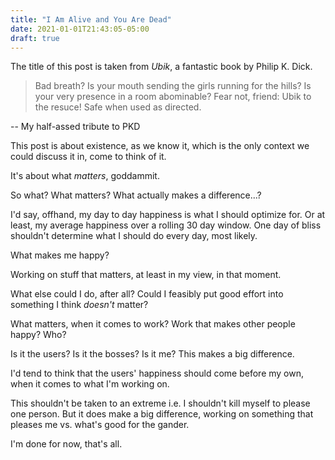 ```yaml
---
title: "I Am Alive and You Are Dead"
date: 2021-01-01T21:43:05-05:00
draft: true
---
```


The title of this post is taken from _Ubik_, a fantastic book by Philip K. Dick.

> Bad breath? Is your mouth sending the girls running for the hills? Is your very presence in a room abominable? Fear not, friend: Ubik to the resuce! Safe when used as directed.

-- My half-assed tribute to PKD

This post is about existence, as we know it, which is the only context we could discuss it in, come to think of it.

It's about what _matters_, goddammit.

So what? What matters? What actually makes a difference...?

I'd say, offhand, my day to day happiness is what I should optimize for. Or at least, my average happiness over a rolling 30 day window. One day of bliss shouldn't determine what I should do every day, most likely.

What makes me happy?

Working on stuff that matters, at least in my view, in that moment.

What else could I do, after all? Could I feasibly put good effort into something I think _doesn't_ matter?

What matters, when it comes to work? Work that makes other people happy? Who?

Is it the users? Is it the bosses? Is it me? This makes a big difference.

I'd tend to think that the users' happiness should come before my own, when it comes to what I'm working on.

This shouldn't be taken to an extreme i.e. I shouldn't kill myself to please one person. But it does make a big difference, working on something that pleases me vs. what's good for the gander.

I'm done for now, that's all.
